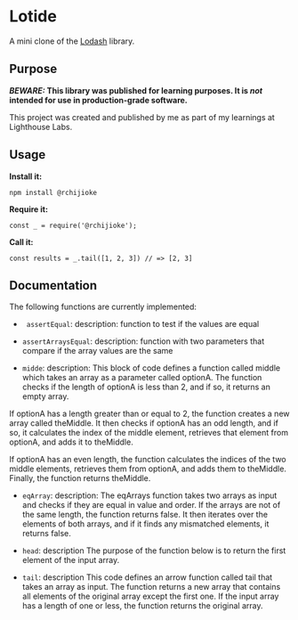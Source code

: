 # Lotide

A mini clone of the [Lodash](https://lodash.com) library.

## Purpose

**_BEWARE:_ This library was published for learning purposes. It is _not_ intended for use in production-grade software.**

This project was created and published by me as part of my learnings at Lighthouse Labs.

## Usage

**Install it:**

`npm install @rchijioke`

**Require it:**

`const _ = require('@rchijioke');`

**Call it:**

`const results = _.tail([1, 2, 3]) // => [2, 3]`

## Documentation

The following functions are currently implemented:

- ` assertEqual`: description: function to test if the values are equal

- `assertArraysEqual`: description: function with two parameters that compare if the array values are the same

- `midde`: description:
  This block of code defines a function called middle which takes an array as a parameter called optionA. The function checks if the length of optionA is less than 2, and if so, it returns an empty array.

If optionA has a length greater than or equal to 2, the function creates a new array called theMiddle. It then checks if optionA has an odd length, and if so, it calculates the index of the middle element, retrieves that element from optionA, and adds it to theMiddle.

If optionA has an even length, the function calculates the indices of the two middle elements, retrieves them from optionA, and adds them to theMiddle. Finally, the function returns theMiddle.

- `eqArray`: description:
  The eqArrays function takes two arrays as input and checks if they are equal in value and order. If the arrays are not of the same length, the function returns false. It then iterates over the elements of both arrays, and if it finds any mismatched elements, it returns false.

- `head`: description
  The purpose of the function below is to return the first element of the input array.

- `tail`: description
  This code defines an arrow function called tail that takes an array as input. The function returns a new array that contains all elements of the original array except the first one. If the input array has a length of one or less, the function returns the original array.
